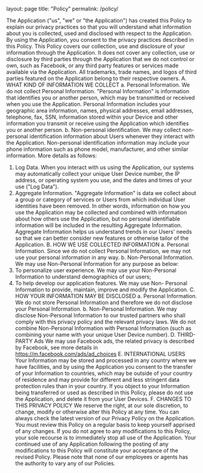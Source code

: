 layout: page
title: "Policy"
permalink: /policy/

The Application ("us", "we" or "the Application") has created this Policy to explain our privacy practices so that you will understand what information about you is collected, used and disclosed with respect to the Application.
By using the Application, you consent to the privacy practices described in this Policy.
This Policy covers our collection, use and disclosure of your information through the Application. It does not cover any collection, use or disclosure by third parties through the Application that we do not control or own, such as Facebook, or any third party features or services made available via the Application. All trademarks, trade names, and logos of third parties featured on the Application belong to their respective owners.
A. WHAT KIND OF INFORMATION WE COLLECT
a. Personal Information.  We do not collect Personal Information. "Personal Information" is information that identifies you or another person, which may be transmitted or received when you use the Application. Personal Information includes your geographic area information, names, physical addresses, email addresses, telephone, fax, SSN, information stored within your Device and other information you transmit or receive using the Application which identifies you or another person.
b. Non-personal identification.  We may collect non-personal identification information about Users whenever they interact with the Application. Non-personal identification information may include your phone information such as phone model, manufacturer, and other similar information. More details as follows:
1. Log Data.  When you interact with us using the Application, our systems may automatically collect your unique User Device number, the IP address, or operating system you use, and the dates and times of your use ("Log Data").
2. Aggregate Information.  "Aggregate Information" is data we collect about a group or category of services or Users from which individual User identities have been removed. In other words, information on how you use the Application may be collected and combined with information about how others use the Application, but no personal identifiable information will be included in the resulting Aggregate Information. Aggregate Information helps us understand trends in our Users' needs so that we can better consider new features or otherwise tailor of the Application.
B. HOW WE USE COLLECTED INFORMATION
a. Personal Information.  Since we do not collect Personal Information, we may not use your personal information in any way.
b. Non-Personal Information.  We may use Non-Personal Information for any purpose as below:
1. To personalize user experience.  We may use your Non-Personal Information to understand demographics of our users;
2. To help develop our application features.  We may use Non- Personal Information to provide, maintain, improve and modify the Application.
C. HOW YOUR INFORMATION MAY BE DISCLOSED
a. Personal Information.  We do not store Personal Information and therefore we do not disclose your Personal Information.
b. Non-Personal Information.  We may disclose Non-Personal Information to our trusted partners who shall comply with this privacy policy and the relevant privacy laws. We do not combine Non-Personal Information with Personal Information (such as combining your name with your unique User Device number).
D. THIRD- PARTY Ads
We may use Facebook ads, the related privacy is described by Facebook, see more details in  https://m.facebook.com/ads/ad_choices
E. INTERNATIONAL USERS
Your Information may be stored and processed in any country where we have facilities, and by using the Application you consent to the transfer of your Information to countries, which may be outside of your country of residence and may provide for different and less stringent data protection rules than in your country. If you object to your Information being transferred or used as described in this Policy, please do not use the Application, and delete it from your User Devices.
F. CHANGES TO THIS PRIVACY POLICY
We reserve the right, at our sole discretion, to change, modify or otherwise alter this Policy at any time. You can always check the latest version of our Privacy Policy on the Application. You must review this Policy on a regular basis to keep yourself apprised of any changes. If you do not agree to any modifications to this Policy, your sole recourse is to immediately stop all use of the Application. Your continued use of any Application following the posting of any modifications to this Policy will constitute your acceptance of the revised Policy. Please note that none of our employees or agents has the authority to vary any of our Policies.

